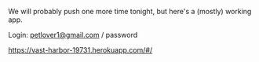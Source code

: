 We will probably push one more time tonight, but here's a (mostly) working app.

Login: petlover1@gmail.com / password

https://vast-harbor-19731.herokuapp.com/#/
